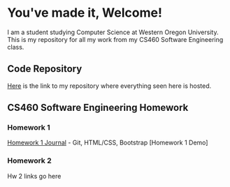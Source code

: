 # You've made it, Welcome!

I am a student studying Computer Science at Western Oregon University. This is my repository for all my work from my CS460 Software Engineering class.

## Code Repository

[Here](https://github.com/nki13/CS4602018) is the link to my repository where everything seen here is hosted.

## CS460 Software Engineering Homework

### Homework 1
[Homework 1 Journal](https://nki13.github.io/HW1) - Git, HTML/CSS, Bootstrap
[Homework 1 Demo]

### Homework 2

Hw 2 links go here
